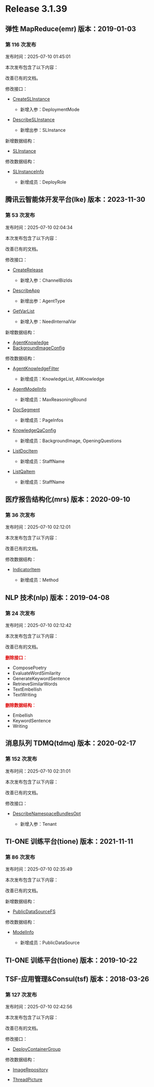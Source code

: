 # Release 3.1.39

## 弹性 MapReduce(emr) 版本：2019-01-03

### 第 116 次发布

发布时间：2025-07-10 01:45:01

本次发布包含了以下内容：

改善已有的文档。

修改接口：

* [CreateSLInstance](https://cloud.tencent.com/document/api/589/110872)

	* 新增入参：DeploymentMode

* [DescribeSLInstance](https://cloud.tencent.com/document/api/589/110871)

	* 新增出参：SLInstance


新增数据结构：

* [SLInstance](https://cloud.tencent.com/document/api/589/33981#SLInstance)

修改数据结构：

* [SLInstanceInfo](https://cloud.tencent.com/document/api/589/33981#SLInstanceInfo)

	* 新增成员：DeployRole




## 腾讯云智能体开发平台(lke) 版本：2023-11-30

### 第 53 次发布

发布时间：2025-07-10 02:04:34

本次发布包含了以下内容：

改善已有的文档。

修改接口：

* [CreateRelease](https://cloud.tencent.com/document/api/1759/105079)

	* 新增入参：ChannelBizIds

* [DescribeApp](https://cloud.tencent.com/document/api/1759/105072)

	* 新增出参：AgentType

* [GetVarList](https://cloud.tencent.com/document/api/1759/116687)

	* 新增入参：NeedInternalVar


新增数据结构：

* [AgentKnowledge](https://cloud.tencent.com/document/api/1759/105104#AgentKnowledge)
* [BackgroundImageConfig](https://cloud.tencent.com/document/api/1759/105104#BackgroundImageConfig)

修改数据结构：

* [AgentKnowledgeFilter](https://cloud.tencent.com/document/api/1759/105104#AgentKnowledgeFilter)

	* 新增成员：KnowledgeList, AllKnowledge

* [AgentModelInfo](https://cloud.tencent.com/document/api/1759/105104#AgentModelInfo)

	* 新增成员：MaxReasoningRound

* [DocSegment](https://cloud.tencent.com/document/api/1759/105104#DocSegment)

	* 新增成员：PageInfos

* [KnowledgeQaConfig](https://cloud.tencent.com/document/api/1759/105104#KnowledgeQaConfig)

	* 新增成员：BackgroundImage, OpeningQuestions

* [ListDocItem](https://cloud.tencent.com/document/api/1759/105104#ListDocItem)

	* 新增成员：StaffName

* [ListQaItem](https://cloud.tencent.com/document/api/1759/105104#ListQaItem)

	* 新增成员：StaffName




## 医疗报告结构化(mrs) 版本：2020-09-10

### 第 36 次发布

发布时间：2025-07-10 02:12:01

本次发布包含了以下内容：

改善已有的文档。

修改数据结构：

* [IndicatorItem](https://cloud.tencent.com/document/api/1314/56230#IndicatorItem)

	* 新增成员：Method




## NLP 技术(nlp) 版本：2019-04-08

### 第 24 次发布

发布时间：2025-07-10 02:12:42

本次发布包含了以下内容：

改善已有的文档。

<font color="#dd0000">**删除接口**：</font>

* ComposePoetry
* EvaluateWordSimilarity
* GenerateKeywordSentence
* RetrieveSimilarWords
* TextEmbellish
* TextWriting

<font color="#dd0000">**删除数据结构**：</font>

* Embellish
* KeywordSentence
* Writing



## 消息队列 TDMQ(tdmq) 版本：2020-02-17

### 第 152 次发布

发布时间：2025-07-10 02:31:01

本次发布包含了以下内容：

改善已有的文档。

修改接口：

* [DescribeNamespaceBundlesOpt](https://cloud.tencent.com/document/api/1179/59039)

	* 新增入参：Tenant




## TI-ONE 训练平台(tione) 版本：2021-11-11

### 第 86 次发布

发布时间：2025-07-10 02:35:49

本次发布包含了以下内容：

改善已有的文档。

新增数据结构：

* [PublicDataSourceFS](https://cloud.tencent.com/document/api/851/75051#PublicDataSourceFS)

修改数据结构：

* [ModelInfo](https://cloud.tencent.com/document/api/851/75051#ModelInfo)

	* 新增成员：PublicDataSource




## TI-ONE 训练平台(tione) 版本：2019-10-22



## TSF-应用管理&Consul(tsf) 版本：2018-03-26

### 第 127 次发布

发布时间：2025-07-10 02:42:56

本次发布包含了以下内容：

改善已有的文档。

修改接口：

* [DeployContainerGroup](https://cloud.tencent.com/document/api/649/36071)


修改数据结构：

* [ImageRepository](https://cloud.tencent.com/document/api/649/36099#ImageRepository)

* [ThreadPicture](https://cloud.tencent.com/document/api/649/36099#ThreadPicture)




